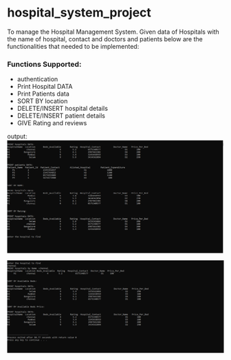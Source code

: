 # hospital_system_project
To manage the Hospital Management System. Given data of Hospitals with the name of hospital, contact and doctors and patients below are the functionalities that needed to be implemented:  
<h3>Functions Supported:</h3> 
<ul>
   <li >authentication</li>
  <li >Print Hospital DATA </li>
 <li>Print Patients data </li>
 <li>SORT BY location</li>
 <li>DELETE/INSERT hospital details</li>
 <li>DELETE/INSERT patient details</li>
 <li>GIVE Rating and reviews </li>
 
  </ul>


output:
![](https://github.com/Gokulakrishnansekar/hospital_system_project/blob/main/hospital1.PNG?raw=true)

![](https://github.com/Gokulakrishnansekar/hospital_system_project/blob/main/hospital2.PNG?raw=true)

